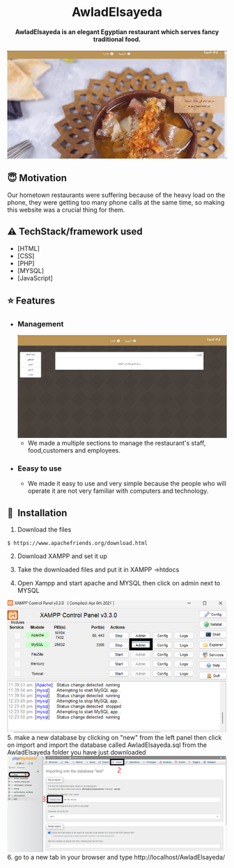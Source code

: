 <h1 align="center">AwladElsayeda</h1>

<div align= "center">
  <h4>AwladElsayeda is an elegant Egyptian restaurant which serves fancy traditional food. </h4>
</div>

<div align= "center"><img src="https://github.com/Znno/AwladElsayeda/blob/master/background.png"/></div>

## :innocent: Motivation
Our hometown restaurants were suffering because of the heavy load on the phone, they were getting too many phone calls at the same time, so making this website was a crucial thing for them.

## :warning: TechStack/framework used
- [HTML]
- [CSS]
- [PHP]
- [MYSQL]
- [JavaScript]

## :star: Features
 - ### Management
      <img width="607" alt="attendace" src="https://github.com/Znno/AwladElsayeda/blob/master/menu.png">
      
      - We made a multiple sections to manage the restaurant's staff, food,customers and employees.

      
 - ### Eeasy to use
      
      
      - We made it easy to use and very simple because the people who will operate it are not very familiar with computers and technology.


## 🚀&nbsp; Installation
1. Download the files
```
$ https://www.apachefriends.org/download.html
```
2. Download XAMPP and set it up

3. Take the downloaded files and put it in XAMPP ->htdocs

4. Open Xampp and start apache and MYSQL then click on admin next to MYSQL
<div align= "center"><img src="https://github.com/Znno/AwladElsayeda/blob/master/xampp.png"/></div>
5. make a new database by clicking on "new" from the left panel then click on import  and import the database called AwladElsayeda.sql from the  AwladElsayeda folder you have just downloaded
<div align= "center"><img src="https://github.com/Znno/AwladElsayeda/blob/master/import.png"/></div>
6. go to a new tab in your browser and type http://localhost/AwladElsayeda/ 

